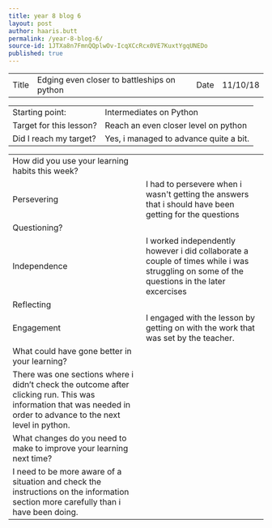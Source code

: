 ```yaml
---
title: year 8 blog 6
layout: post
author: haaris.butt
permalink: /year-8-blog-6/
source-id: 1JTXa8n7FmnQQplwOv-IcqXCcRcx0VE7KuxtYgqUNEDo
published: true
---
```

<table>
  <tr>
    <td>Title</td>
    <td>Edging even closer to battleships on python</td>
    <td>Date</td>
    <td>11/10/18</td>
  </tr>
</table>


<table>
  <tr>
    <td>Starting point:</td>
    <td>Intermediates on Python</td>
  </tr>
  <tr>
    <td>Target for this lesson?</td>
    <td>Reach an even closer level on python</td>
  </tr>
  <tr>
    <td>Did I reach my target? </td>
    <td>Yes, i managed to advance quite a bit.</td>
  </tr>
</table>


<table>
  <tr>
    <td>How did you use your learning habits this week?</td>
    <td></td>
  </tr>
  <tr>
    <td>Persevering</td>
    <td>I had to persevere when i wasn't getting the answers that i should have been getting for the questions</td>
  </tr>
  <tr>
    <td>Questioning?</td>
    <td></td>
  </tr>
  <tr>
    <td>Independence</td>
    <td>I worked independently however i did collaborate a couple of times while i was struggling on some of the questions in the later excercises</td>
  </tr>
  <tr>
    <td>Reflecting</td>
    <td></td>
  </tr>
  <tr>
    <td>Engagement</td>
    <td>I engaged with the lesson by getting on with the work that was set by the teacher.</td>
  </tr>
  <tr>
    <td>What could have gone better in your learning?</td>
    <td></td>
  </tr>
  <tr>
    <td>There was one sections where i didn’t check the outcome after clicking run. This was information that was needed in order to advance to the next level in python.</td>
    <td></td>
  </tr>
  <tr>
    <td>What changes do you need to make to improve your learning next time?</td>
    <td></td>
  </tr>
  <tr>
    <td>I need to be more aware of a situation and check the instructions on the information section more carefully than i have been doing.</td>
    <td></td>
  </tr>
</table>


